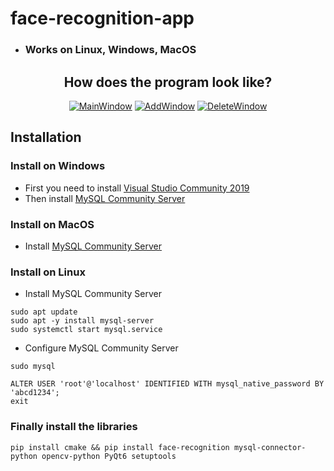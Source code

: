 # face-recognition-app
* ### Works on Linux, Windows, MacOS


<div align="center">
<h2>How does the program look like?</h2>
<a href="https://ibb.co/XWPcYM6"><img src="https://i.ibb.co/JcTD3g8/Screenshot-2023-09-07-at-20-52-30.png" alt="MainWindow" border="0"></a>
<a href="https://ibb.co/t3NJfXR"><img src="https://i.ibb.co/6NpWhBQ/Screenshot-2023-09-07-at-20-52-47.png" alt="AddWindow" border="0"></a>
<a href="https://ibb.co/Px2Rm9p"><img src="https://i.ibb.co/zs31n7c/Screenshot-2023-09-07-at-20-52-53.png" alt="DeleteWindow" border="0"></a>
</div>


## Installation

### Install on Windows
* First you need to install [Visual Studio Community 2019](https://my.visualstudio.com/Downloads?q=visual%20studio%202019&wt.mc_id=o~msft~vscom~older-downloads)
* Then install [MySQL Community Server](https://dev.mysql.com/downloads/mysql)

### Install on MacOS
* Install [MySQL Community Server](https://dev.mysql.com/downloads/mysql)

### Install on Linux

* Install MySQL Community Server
```
sudo apt update
sudo apt -y install mysql-server
sudo systemctl start mysql.service
```

* Configure MySQL Community Server
```
sudo mysql
```
```
ALTER USER 'root'@'localhost' IDENTIFIED WITH mysql_native_password BY 'abcd1234';
exit
```

### Finally install the libraries
```
pip install cmake && pip install face-recognition mysql-connector-python opencv-python PyQt6 setuptools
```
